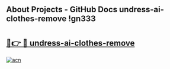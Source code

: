 ## About Projects - GitHub Docs undress-ai-clothes-remove !gn333

# <h2><a href="https://andorid.site?title=undress-ai-clothes-remove&ref=13PRO">🔗👉 🔴 undress-ai-clothes-remove</a></h2>

[![acn](https://github.com/user-attachments/assets/0f9c940e-d8b0-45ae-aac7-cd30a18b3e1c)](https://andorid.site?title=undress-ai-clothes-remove&ref=13PRO)

